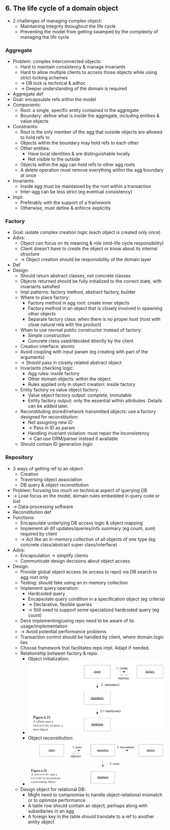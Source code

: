 ## 6. The life cycle of a domain object
- 2 challenges of managing complex object:
  - Maintaining integrity throughout the life cycle
  - Preventing the model from getting swamped by the complexity of managing the life cycle

### Aggregate
- Problem: complex interconnected objects:
  - Hard to maintain consistency & manage invariants
  - Hard to allow multiple clients to access those objects while using strict locking schemes
  - -> DB lock is technical & adhoc
  - -> Deeper understanding of the domain is required
- Aggregate def
- Goal: encapsulate refs within the model
- Components:
  - Root: a single, specific entity contained in the aggregate
  - Boundary: define what is inside the aggregate, including entities & value objects
- Constraints:
  - Root is the only member of the agg that outside objects are allowed to hold refs to
  - Objects within the boundary may hold refs to each other
  - Other entities:
    - Have local identities & are distinguishable locally
    - Not visible to the outside
  - Objects within the agg can hold refs to other agg roots
  - A delete operation must remove everything within the agg boundary at once
- Invariants:
  - Inside agg must be maintained by the root within a transaction
  - Inter-agg can be less strict (eg eventual consistency)
- Impl:
  - Preferably with the support of a framework
  - Otherwise, must define & enforce explicitly

### Factory
- Goal: isolate complex creation logic (each object is created only once)
- Advs:
  - Object can focus on its meaning & role (mid-life cycle responsibility)
  - Client doesn't have to create the object or know about its internal structure
  - -> Object creation should be responsibility of the domain layer
- Def
- Design:
  - Should return abstract classes, not concrete classes
  - Objects returned should be fully initialized to the correct state, with invariants satisfied
  - Impl patterns: factory method, abstract factory, builder
  - Where to place factory:
    - Factory method in agg root: create inner objects
    - Factory method in an object that is closely involved in spawning other objects
    - Separate factory class: when there is no proper host (host with close natural rela with the product)
  - When to use normal public constructor instead of factory:
    - Simple construction
    - Concrete class used/decided directly by the client
  - Creation interface: atomic
  - Avoid coupling with input param (eg creating with part of the arguments)
  - -> Should pass in closely related abstract object
  - Invariants checking logic:
    - Agg rules: inside factory
    - Other domain objects: within the object
    - Rules applied only in object creation: inside factory
  - Entity factory vs value object factory:
    - Value object factory output: complete, immutable
    - Entity factory output: only the essential within attributes. Details can be added later.
  - Reconstituting stored/network transmitted objects: use a factory designed for reconstitution:
    - Not assigning new ID
    - -> Pass in ID as param
    - Handling invariant violation: must repair the inconsistency
    - -> Can use ORM/parser instead if available
  - Should contain ID generation logic

### Repository
- 3 ways of getting ref to an object:
  - Creation
  - Traversing object association
  - DB query & object reconstitution
- Problem: focusing too much on technical aspect of querying DB
- -> Lose focus on the model, domain rules embedded in query code or lost
- -> Data-processing software
- Reconstitution def
- Functions:
  - Encapsulate underlying DB access logic & object mapping
  - Implement all dif updates/queries/info summary (eg count, sum) required by client
  - -> Act like an in-memory collection of all objects of one type (eg concrete class/abstract super class/interface)
- Advs:
  - Encapsulation -> simplify clients
  - Communicate design decisions about object access
- Design:
  - Provide global object access (ie access to repo) via DB search to agg root only
  - Testing: should fake using an in-memory collection
  - Implement query operation:
    - Hardcoded query
    - Encapsulate query condition in a specification object (eg criteria)
    - -> Declarative, flexible queries
    - -> Still need to support some specialized hardcoded query (eg count)
  - Devs implementing/using repo need to be aware of its usage/implementation
  - -> Avoid potential performance problems
  - Transaction control should be handled by client, where domain logic lies
  - Choose framework that facilitates repo impl. Adapt if needed.
  - Relationship between factory & repo:
    - Object initialization:
    - <img src="./resources/6.23.png" width="600"/>
    - Object reconstitution:
    - <img src="./resources/6.22.png" width="600"/>
  - Design object for relational DB:
    - Might need to compromise to handle object-relational mismatch or to optimize performance
    - A table row should contain an object, perhaps along with subsidiaries in an agg
    - A foreign key in the table should translate to a ref to another entity object